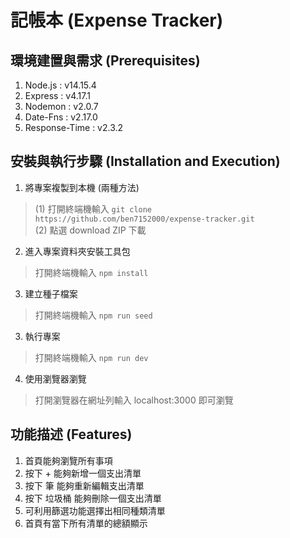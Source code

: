 # 記帳本 (Expense Tracker)

## 環境建置與需求 (Prerequisites)
1. Node.js : v14.15.4
2. Express : v4.17.1
3. Nodemon : v2.0.7
4. Date-Fns : v2.17.0
5. Response-Time : v2.3.2

## 安裝與執行步驟 (Installation and Execution)
1. 將專案複製到本機 (兩種方法)
> (1) 打開終端機輸入 
`git clone https://github.com/ben7152000/expense-tracker.git`</br>
(2) 點選 download ZIP 下載

2. 進入專案資料夾安裝工具包
> 打開終端機輸入
`npm install`

3. 建立種子檔案
> 打開終端機輸入
`npm run seed`

3. 執行專案
> 打開終端機輸入 
`npm run dev`

4. 使用瀏覽器瀏覽</br>
> 打開瀏覽器在網址列輸入 localhost:3000 即可瀏覽

## 功能描述 (Features)
1. 首頁能夠瀏覽所有事項
2. 按下 + 能夠新增一個支出清單
3. 按下 筆 能夠重新編輯支出清單
4. 按下 垃圾桶 能夠刪除一個支出清單
5. 可利用篩選功能選擇出相同種類清單
6. 首頁有當下所有清單的總額顯示